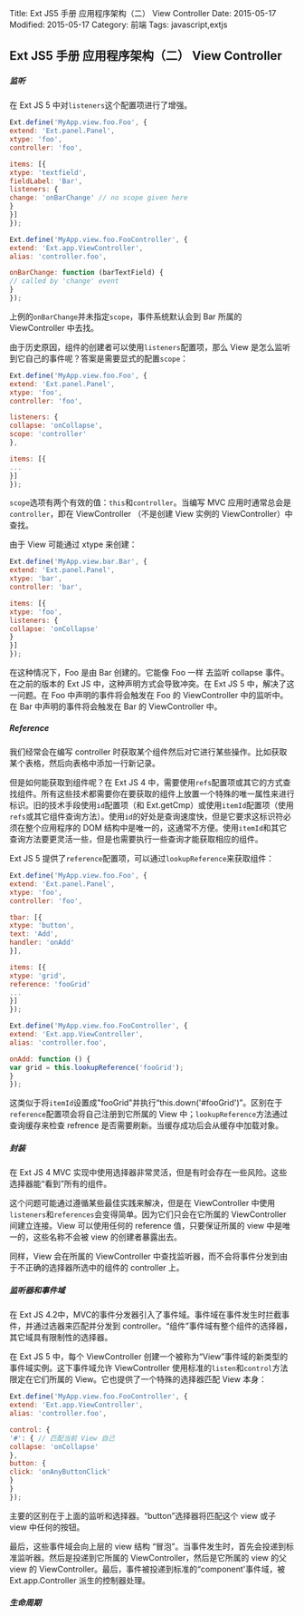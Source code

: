 Title: Ext JS5 手册 应用程序架构（二） View Controller
Date: 2015-05-17
Modified: 2015-05-17
Category: 前端
Tags: javascript,extjs

## Ext JS5 手册 应用程序架构（二） View Controller
##### 监听
在 Ext JS 5 中对`listeners`这个配置项进行了增强。
```javascript
Ext.define('MyApp.view.foo.Foo', {
extend: 'Ext.panel.Panel',
xtype: 'foo',
controller: 'foo',

items: [{
xtype: 'textfield',
fieldLabel: 'Bar',
listeners: {
change: 'onBarChange' // no scope given here
}
}]
});

Ext.define('MyApp.view.foo.FooController', {
extend: 'Ext.app.ViewController',
alias: 'controller.foo',

onBarChange: function (barTextField) {
// called by 'change' event
}
});
```
上例的`onBarChange`并未指定`scope`，事件系统默认会到 Bar 所属的 ViewController 中去找。

由于历史原因，组件的创建者可以使用`listeners`配置项，那么 View 是怎么监听到它自己的事件呢？答案是需要显式的配置`scope`：
```javascript
Ext.define('MyApp.view.foo.Foo', {
extend: 'Ext.panel.Panel',
xtype: 'foo',
controller: 'foo',

listeners: {
collapse: 'onCollapse',
scope: 'controller'
},

items: [{
...
}]
});
```
`scope`选项有两个有效的值：`this`和`controller`。当编写 MVC 应用时通常总会是`controller`，即在 ViewController （不是创建 View 实例的 ViewController）中查找。

由于 View 可能通过 xtype 来创建：
```javascript
Ext.define('MyApp.view.bar.Bar', {
extend: 'Ext.panel.Panel',
xtype: 'bar',
controller: 'bar',

items: [{
xtype: 'foo',
listeners: {
collapse: 'onCollapse'
}
}]
});
```
在这种情况下，Foo 是由 Bar 创建的。它能像 Foo 一样 去监听 collapse 事件。在之前的版本的 Ext JS 中，这种声明方式会导致冲突。在 Ext JS 5 中，解决了这一问题。在 Foo 中声明的事件将会触发在 Foo 的 ViewController 中的监听中。在 Bar 中声明的事件将会触发在 Bar 的 ViewController 中。

##### Reference
我们经常会在编写 controller 时获取某个组件然后对它进行某些操作。比如获取某个表格，然后向表格中添加一行新记录。

但是如何能获取到组件呢？在 Ext JS 4 中，需要使用`refs`配置项或其它的方式查找组件。所有这些技术都需要你在要获取的组件上放置一个特殊的唯一属性来进行标识。旧的技术手段使用`id`配置项（和 Ext.getCmp）或使用`itemId`配置项（使用`refs`或其它组件查询方法）。使用`id`的好处是查询速度快，但是它要求这标识符必须在整个应用程序的 DOM 结构中是唯一的，这通常不方便。使用`itemId`和其它查询方法要更灵活一些，但是也需要执行一些查询才能获取相应的组件。

Ext JS 5 提供了`reference`配置项，可以通过`lookupReference`来获取组件：
```javascript
Ext.define('MyApp.view.foo.Foo', {
extend: 'Ext.panel.Panel',
xtype: 'foo',
controller: 'foo',

tbar: [{
xtype: 'button',
text: 'Add',
handler: 'onAdd'
}],

items: [{
xtype: 'grid',
reference: 'fooGrid'
...
}]
});

Ext.define('MyApp.view.foo.FooController', {
extend: 'Ext.app.ViewController',
alias: 'controller.foo',

onAdd: function () {
var grid = this.lookupReference('fooGrid');
}
});
```
这类似于将`itemId`设置成"fooGrid"并执行“this.down('#fooGrid')”。区别在于`reference`配置项会将自己注册到它所属的 View 中；`lookupReference`方法通过查询缓存来检查 refrence 是否需要刷新。当缓存成功后会从缓存中加载对象。

##### 封装
在 Ext JS 4 MVC 实现中使用选择器非常灵活，但是有时会存在一些风险。这些选择器能“看到”所有的组件。

这个问题可能通过遵循某些最佳实践来解决，但是在 ViewController 中使用`listeners`和`references`会变得简单。因为它们只会在它所属的 ViewController 间建立连接。View 可以使用任何的 reference 值，只要保证所属的 view 中是唯一的，这些名称不会被 view 的创建者暴露出去。

同样，View 会在所属的 ViewController 中查找监听器，而不会将事件分发到由于不正确的选择器所选中的组件的 controller 上。

##### 监听器和事件域
在 Ext JS 4.2中，MVC的事件分发器引入了事件域。事件域在事件发生时拦截事件，并通过选器来匹配并分发到 controller。“组件”事件域有整个组件的选择器，其它域具有限制性的选择器。

在 Ext JS 5 中，每个 ViewController 创建一个被称为“View”事件域的新类型的事件域实例。这下事件域允许 ViewController 使用标准的`listen`和`control`方法限定在它们所属的 View。它也提供了一个特殊的选择器匹配 View 本身：
```javascript
Ext.define('MyApp.view.foo.FooController', {
extend: 'Ext.app.ViewController',
alias: 'controller.foo',

control: {
'#': { // 匹配当前 View 自己
collapse: 'onCollapse'
},
button: {
click: 'onAnyButtonClick'
}
}
});
```
主要的区别在于上面的监听和选择器。“button”选择器将匹配这个 view 或子 view 中任何的按钮。

最后，这些事件域会向上层的 view 结构 “冒泡”。当事件发生时，首先会投递到标准监听器。然后是投递到它所属的 ViewController，然后是它所属的 view 的父 view 的 ViewController。最后，事件被投递到标准的“component'事件域，被 Ext.app.Controller 派生的控制器处理。

##### 生命周期
